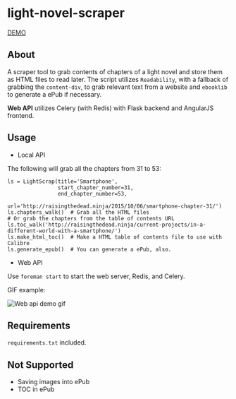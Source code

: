 # light-novel-scraper

[DEMO](https://novel-scraper.azurewebsites.net)

## About

A scraper tool to grab contents of chapters of a light novel and store them as
HTML files to read later. The script utilizes `Readability`, with a fallback of
grabbing the `content-div`, to grab relevant text from a website and  `ebooklib`
to generate a ePub if necessary.

**Web API** utilizes Celery (with Redis) with Flask backend and AngularJS frontend.

## Usage

* Local API

The following will grab all the chapters from 31 to 53:

    ls = LightScrap(title='Smartphone',
                    start_chapter_number=31,
                    end_chapter_number=53,
                    url='http://raisingthedead.ninja/2015/10/06/smartphone-chapter-31/')          
    ls.chapters_walk()  # Grab all the HTML files
    # Or grab the chapters from the table of contents URL
    ls.toc_walk('http://raisingthedead.ninja/current-projects/in-a-different-world-with-a-smartphone/')
    ls.make_html_toc()  # Make a HTML table of contents file to use with Calibre
    ls.generate_epub()  # You can generate a ePub, also.

* Web API

Use ``foreman start`` to start the web server, Redis, and Celery.

GIF example:

![Web api demo gif](https://raw.githubusercontent.com/exp0nge/light-novel-scraper/master/webapp-demo.gif?v=2)

## Requirements

`requirements.txt` included.

## Not Supported

- Saving images into ePub
- TOC in ePub
